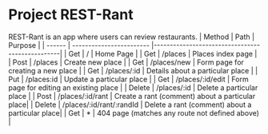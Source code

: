 # Project REST-Rant

REST-Rant is an app where users can review restaurants.
| Method | Path                     | Purpose                                         |
| ------ | ------------------------ |-------------------------------------------------|
| Get    | /                        | Home Page                                       |
| Get    | /places                  | Places index page                               |
| Post   | /places                  | Create new place                                |
| Get    | /places/new              | Form page for creating a new place              |
| Get    | /places/:id              | Details about a particular place                |
| Put    | /places:id               | Update a particular place                       |
| Get    | /places/:id/edit         | Form page for editing an existing place         |
| Delete | /places/:id              | Delete a particular place                       |
| Post   | /places/:id/rant         | Create a rant (comment) about a particular place|
| Delete | /places/:id/rant/:randId | Delete a rant (comment) about a particular place|
| Get    | \*                       | 404 page (matches any route not defined above)  |